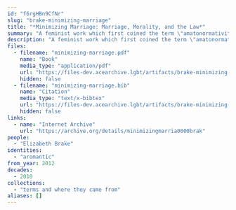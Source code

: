 ```yaml
---
id: "f6rgHBn9CfNr"
slug: "brake-minimizing-marriage"
title: "*Minimizing Marriage: Marriage, Morality, and the Law*"
summary: "A feminist work which first coined the term \"amatonormativity\""
description: "A feminist work which first coined the term \"amatonormativity,\" a concept that is pervasive in aromantic discourse"
files:
  - filename: "minimizing-marriage.pdf"
    name: "Book"
    media_type: "application/pdf"
    url: "https://files-dev.acearchive.lgbt/artifacts/brake-minimizing-marriage/minimizing-marriage.pdf"
    hidden: false
  - filename: "minimizing-marriage.bib"
    name: "Citation"
    media_type: "text/x-bibtex"
    url: "https://files-dev.acearchive.lgbt/artifacts/brake-minimizing-marriage/minimizing-marriage.bib"
    hidden: false
links:
  - name: "Internet Archive"
    url: "https://archive.org/details/minimizingmarria0000brak"
people:
  - "Elizabeth Brake"
identities:
  - "aromantic"
from_year: 2012
decades:
  - 2010
collections:
  - "terms and where they came from"
aliases: []
---
```


